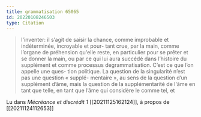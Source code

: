 ```yaml
---
title: grammatisation 65065
id: 20220108246503
type: Citation
---
```


> l'inventer: il s’agit de saisir la chance, comme improbable et indéterminée, incroyable et pour- tant crue, par la main, comme l’organe de préhension qu'elle reste, en particulier pour se prêter et se donner la main, ou par ce qui lui aura succédé dans l’histoire du supplément et comme processus degrammatisation. C’est ce que l’on appelle une ques- tion politique. La question de la singularité n’est pas une question « supplé- mentaire », au sens de la question d’un supplément d’âme, mais la question de la supplémentarité de l'âme en tant que telle, en tant que l’âme qui considère le comme tel, et

Lu dans *Mécréance et discrédit 1* [[20211125162124]], à propos de [[20211124112653]]